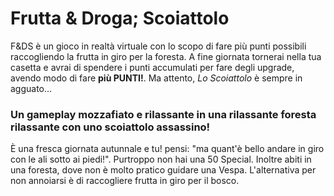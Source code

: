 # Frutta & Droga; Scoiattolo
F&DS è un gioco in realtà virtuale con lo scopo di fare più punti possibili raccogliendo la frutta in giro per la foresta. A fine giornata tornerai nella tua casetta e avrai di spendere i punti accumulati per fare degli upgrade, avendo modo di fare **più PUNTI!**. Ma attento, *Lo Scoiattolo* è sempre in agguato…

### Un gameplay mozzafiato e rilassante in una rilassante foresta rilassante con uno scoiattolo assassino!
È una fresca giornata autunnale e tu! pensi: "ma quant'è bello andare in giro con le ali sotto ai piedi!". Purtroppo non hai una 50 Special. Inoltre abiti in una foresta, dove non è molto pratico guidare una Vespa. L'alternativa per non annoiarsi è di raccogliere frutta in giro per il bosco.
